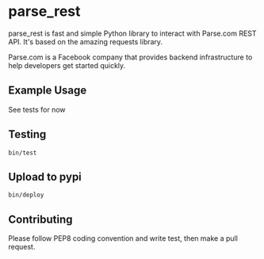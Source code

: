 # parse_rest

parse_rest is fast and simple Python library to interact with Parse.com REST API.
It's based on the amazing requests library. 

Parse.com is a Facebook company that provides backend infrastructure to help developers get started quickly. 

## Example Usage
See tests for now

## Testing

	bin/test
	
## Upload to pypi

	bin/deploy

## Contributing

Please follow PEP8 coding convention and write test, then make a pull request.